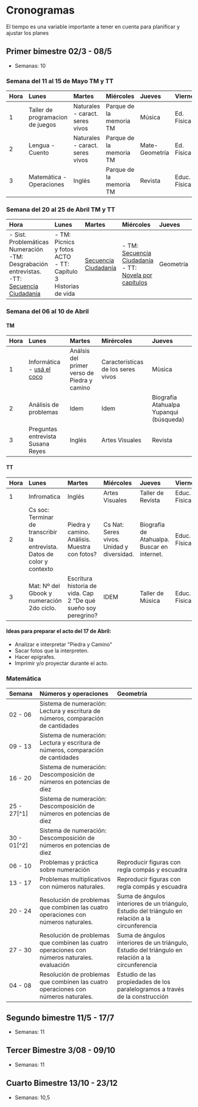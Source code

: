 # Cronogramas

El tiempo es una variable importante a tener en cuenta para planificar y ajustar los planes

## Primer bimestre 02/3 - 08/5
  - Semanas: 10


### Semana del 11 al 15 de Mayo TM y TT

|Hora|Lunes|Martes|Miércoles|Jueves|Viernes|
|:---|:----|:-----|:--------|:-----|:------|
| 1  |Taller de programacion de juegos|Naturales - caract. seres vivos|Parque de la memoria TM|Música|Ed. Física|
| 2  |Lengua - Cuento|Naturales - caract. seres vivos|Parque de la memoria TM|Mate- Geometría|Ed. Física|
| 3  |Matemática - Operaciones|Inglés|Parque de la memoria TM|Revista|Educ. Física|

### Semana del 20 al 25 de Abril TM y TT

|Hora|Lunes|Martes|Miércoles|Jueves|Viernes|
|:---|:----|:-----|:--------|:-----|:------|
|- Sist. Problemáticas Numeración<br>-TM: Desgrabación entrevistas.<br>-TT: [Secuencia Ciudadanía](ciencias-sociales.md)|- TM: Picnics y fotos ACTO <br> - TT: Capítulo 3 Historias de vida | [Secuencia Ciudadanía](ciencias-sociales.md)|- TM: [Secuencia Ciudadanía](ciencias-sociales.md) <br>- TT: [Novela por capítulos](novela_por_capitulo.md)| Geometría  |Educación Física|


### Semana del 06 al 10 de Abril

#### TM
|Hora |Lunes|Martes|Mirércoles|Jueves|
|:----|:----|:-----|:---------|:-----|
|1    |Informática <br> - [usá el coco](http://sauce.pntic.mec.es/jdiego/numer/numeros.htm)|Análsis del primer verso de Piedra y camino|Características de los seres vivos |Mùsica|
|2    |Análisis de problemas|Idem|Idem| Biografía Atahualpa Yupanqui (búsqueda)|
|3    |Preguntas entrevista Susana Reyes|Inglés|Artes Visuales|Revista|

#### TT

|Hora|Lunes|Martes|Miércoles|Jueves|Viernes|
|:---|:----|:-----|:--------|:-----|:------|
|1   |Infromatica|Inglés|Artes Visuales|Taller de Revista|Educ. Física|
|2   |Cs soc: Terminar de transcribir la entrevista. Datos de color y contexto|Piedra y camino. Análisis. Muestra con fotos?|Cs Nat: Seres vivos. Unidad y diversidad.|Biografía de Atahualpa. Buscar en internet.|Educ. Física|
|3   |Mat: Nº del Gbook y numeración 2do ciclo.|Escritura historia de vida. Cap 2 “De qué sueño soy peregrino?|IDEM|Taller de Música|Educ. Física|

#### Ideas para preparar el acto del 17 de Abril:
- Analizar e interpretar "Piedra y Camino"
- Sacar fotos que la interpreten.
- Hacer epígrafes.
- Imprimir y/o proyectar durante el acto.



### Matemática

| Semana |Números y operaciones                                             |Geometría                                             |
|:-------|:-----------------------------------------------------------------|:-----------------------------------------------------|
|02 - 06 |Sistema de numeración: Lectura y escritura de números, comparación de cantidades| |
|09 - 13 |Sistema de numeración: Lectura y escritura de números, comparación de cantidades| |
|16 - 20 |Sistema de numeración: Descomposición de números en potencias de diez | |
|25 - 27[^1] |Sistema de numeración: Descomposición de números en potencias de diez||
|30 - 01[^2] |Sistema de numeración: Descomposición de números en potencias de diez ||
|06 - 10 |Problemas y práctica sobre numeración |Reproducir figuras con regla compás y escuadra|
|13 - 17 |Problemas multiplicativos con números naturales. |Reproducir figuras con regla compás y escuadra |
|20 - 24 |Resolución de problemas que combinen las cuatro operaciones con números naturales.|Suma de ángulos interiores de un triángulo, Estudio del triángulo en relación a la circunferencia|
|27 - 30 |Resolución de problemas que combinen las cuatro operaciones con números naturales. <br> evaluación|Suma de ángulos interiores de un triángulo, Estudio del triángulo en relación a la circunferencia|
|04 - 08 |Resolución de problemas que combinen las cuatro operaciones con números naturales.|Estudio de las propiedades de los paralelogramos a través de la construcción|

## Segundo bimestre 11/5 - 17/7
  - Semanas: 11

## Tercer Bimestre 3/08 - 09/10
  - Semanas: 11

## Cuarto Bimestre 13/10 - 23/12
  - Semanas: 10,5




